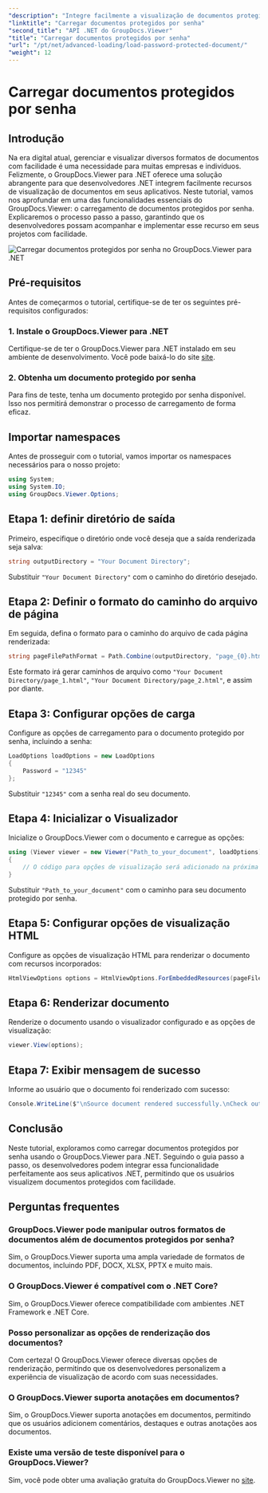 ```yaml
---
"description": "Integre facilmente a visualização de documentos protegidos por senha em aplicativos .NET usando o GroupDocs.Viewer para .NET. Siga nosso tutorial passo a passo para uma experiência perfeita."
"linktitle": "Carregar documentos protegidos por senha"
"second_title": "API .NET do GroupDocs.Viewer"
"title": "Carregar documentos protegidos por senha"
"url": "/pt/net/advanced-loading/load-password-protected-document/"
"weight": 12
---
```


# Carregar documentos protegidos por senha

## Introdução
Na era digital atual, gerenciar e visualizar diversos formatos de documentos com facilidade é uma necessidade para muitas empresas e indivíduos. Felizmente, o GroupDocs.Viewer para .NET oferece uma solução abrangente para que desenvolvedores .NET integrem facilmente recursos de visualização de documentos em seus aplicativos. Neste tutorial, vamos nos aprofundar em uma das funcionalidades essenciais do GroupDocs.Viewer: o carregamento de documentos protegidos por senha. Explicaremos o processo passo a passo, garantindo que os desenvolvedores possam acompanhar e implementar esse recurso em seus projetos com facilidade.

![Carregar documentos protegidos por senha no GroupDocs.Viewer para .NET](/viewer/advanced-loading/load-password-protected-documents-img.png)

## Pré-requisitos
Antes de começarmos o tutorial, certifique-se de ter os seguintes pré-requisitos configurados:
### 1. Instale o GroupDocs.Viewer para .NET
Certifique-se de ter o GroupDocs.Viewer para .NET instalado em seu ambiente de desenvolvimento. Você pode baixá-lo do site [site](https://releases.groupdocs.com/viewer/net/).
### 2. Obtenha um documento protegido por senha
Para fins de teste, tenha um documento protegido por senha disponível. Isso nos permitirá demonstrar o processo de carregamento de forma eficaz.

## Importar namespaces
Antes de prosseguir com o tutorial, vamos importar os namespaces necessários para o nosso projeto:
```csharp
using System;
using System.IO;
using GroupDocs.Viewer.Options;
```

## Etapa 1: definir diretório de saída
Primeiro, especifique o diretório onde você deseja que a saída renderizada seja salva:
```csharp
string outputDirectory = "Your Document Directory";
```
Substituir `"Your Document Directory"` com o caminho do diretório desejado.
## Etapa 2: Definir o formato do caminho do arquivo de página
Em seguida, defina o formato para o caminho do arquivo de cada página renderizada:
```csharp
string pageFilePathFormat = Path.Combine(outputDirectory, "page_{0}.html");
```
Este formato irá gerar caminhos de arquivo como `"Your Document Directory/page_1.html"`, `"Your Document Directory/page_2.html"`, e assim por diante.
## Etapa 3: Configurar opções de carga
Configure as opções de carregamento para o documento protegido por senha, incluindo a senha:
```csharp
LoadOptions loadOptions = new LoadOptions
{
    Password = "12345"
};
```
Substituir `"12345"` com a senha real do seu documento.
## Etapa 4: Inicializar o Visualizador
Inicialize o GroupDocs.Viewer com o documento e carregue as opções:
```csharp
using (Viewer viewer = new Viewer("Path_to_your_document", loadOptions))
{
    // O código para opções de visualização será adicionado na próxima etapa.
}
```
Substituir `"Path_to_your_document"` com o caminho para seu documento protegido por senha.
## Etapa 5: Configurar opções de visualização HTML
Configure as opções de visualização HTML para renderizar o documento com recursos incorporados:
```csharp
HtmlViewOptions options = HtmlViewOptions.ForEmbeddedResources(pageFilePathFormat);
```
## Etapa 6: Renderizar documento
Renderize o documento usando o visualizador configurado e as opções de visualização:
```csharp
viewer.View(options);
```
## Etapa 7: Exibir mensagem de sucesso
Informe ao usuário que o documento foi renderizado com sucesso:
```csharp
Console.WriteLine($"\nSource document rendered successfully.\nCheck output in {outputDirectory}.");
```

## Conclusão
Neste tutorial, exploramos como carregar documentos protegidos por senha usando o GroupDocs.Viewer para .NET. Seguindo o guia passo a passo, os desenvolvedores podem integrar essa funcionalidade perfeitamente aos seus aplicativos .NET, permitindo que os usuários visualizem documentos protegidos com facilidade.
## Perguntas frequentes
### GroupDocs.Viewer pode manipular outros formatos de documentos além de documentos protegidos por senha?
Sim, o GroupDocs.Viewer suporta uma ampla variedade de formatos de documentos, incluindo PDF, DOCX, XLSX, PPTX e muito mais.
### O GroupDocs.Viewer é compatível com o .NET Core?
Sim, o GroupDocs.Viewer oferece compatibilidade com ambientes .NET Framework e .NET Core.
### Posso personalizar as opções de renderização dos documentos?
Com certeza! O GroupDocs.Viewer oferece diversas opções de renderização, permitindo que os desenvolvedores personalizem a experiência de visualização de acordo com suas necessidades.
### O GroupDocs.Viewer suporta anotações em documentos?
Sim, o GroupDocs.Viewer suporta anotações em documentos, permitindo que os usuários adicionem comentários, destaques e outras anotações aos documentos.
### Existe uma versão de teste disponível para o GroupDocs.Viewer?
Sim, você pode obter uma avaliação gratuita do GroupDocs.Viewer no [site](https://releases.groupdocs.com/).